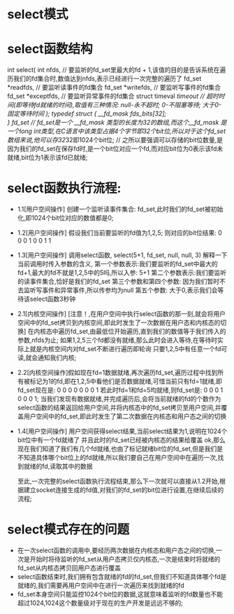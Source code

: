 # select模式

  # select函数结构
  int select(
    int nfds,                   // 要监听的fd_set里最大的fd + 1,该值的目的是告诉系统在遍历我们的fd集合时,数值达到nfds,表示已经进行一次完整的遍历了
    fd_set *readfds,            // 要监听读事件的fd集合
    fd_set *writefds,           // 要监听写事件的fd集合
    fd_set *exceptfds,          // 要监听异常事件的fd集合
    struct timeval *timeout     // 超时时间(即等待fd就绪的时间),取值有三种情况: null-永不超时; 0-不阻塞等待; 大于0-固定等待时间
  );
  typedef struct {
    __fd_mask fds_bits[32];  
} fd_set       // fd_set是一个 __fd_mask 类型的长度为32的数组,而这个__fd_mask 是一个long int类型,在C语言中该类型占据4个字节即32个bit位,所以对于这个fd_set数组来说,他可以存32*32即1024个bit位;
               // 之所以要强调可以存储的bit位数量,是因为我们的fd_set在保存fd时,是一个bit位对应一个fd,而对应bit位为0表示该fd未就绪,bit位为1表示该fd已就绪;
  
  # select函数执行流程:
  - 1.1[用户空间操作] 创建一个监听读事件集合: fd_set,此时我们的fd_set被初始化,即1024个bit位对应的数值都是0;
  - 1.2[用户空间操作]
    假设我们当前要监听的fd值为1,2,5;
    则对应的bit位结果: 0 0 0 1 0 0 1 1
  - 1.3[用户空间操作] 调用select函数, select(5+1, fd_set, null, null, 3) 
    解释一下当前调用时传入参数的含义,
    第一个参数表示:我们要监听的fd_set中最大的fd+1,最大的fd不就是1,2,5中的5吗,所以入参: 5+1
    第二个参数表示:我们要监听的读事件集合,恰好是我们的fd_set
    第三个参数和第四个参数: 因为我们暂时不去监听写事件和异常事件,所以传参均为null
    第五个参数: 大于0,表示我们会等待该select函数3秒钟
  - 2.1[内核空间操作] [注意！,在用户空间中执行select函数的那一刻,就会将用户空间中的fd_set拷贝到内核空间,即此时发生了一次数据在用户态和内核态的切换]
    在内核态中遍历fd_set,由最低位开始遍历,直到我们的数值等于我们传入的参数,nfds为止;
    如果1,2,5三个fd都没有就绪,那么此时会进入等待,在等待时实际上就是内核空间内对fd_set不断进行遍历即轮询
    只要1,2,5中有任意一个fd可读,就会通知我们内核;
  - 2.2[内核空间操作]假如现在fd=1数据就绪,再次遍历fd_set,遍历过程中找到所有被标记为1的fd,即在1,2,5中看他们是否数据就绪,可惜当前只有fd=1就绪,即fd_set现在是: 0 0 0 0 0 0 0 1
    若此时fd=1和fd=5均就绪,则fd_set是: 0 0 0 1 0 0 0 1;
    当我们发现有数据就绪,并完成遍历后,会将当前就绪的fd的个数作为select函数的结果返回给用户空间,并将内核态中的fd_set拷贝至用户空间,并覆盖用户空间中的fd_set,即此时发生了第二次数据在内核态和用户态之间的切换
  - 1.4[用户空间操作] 用户空间获得select结果,当前select结果为1,说明在1024个bit位中有一个fd就绪了
    并且此时的fd_set已经被内核态的结果给覆盖
    ok,那么现在我们知道了我们有几个fd就绪,也由了标记就绪bit位的fd_set,但是我们是不知道具体哪个bit位上的fd就绪,所以我们要自己在用户空间中在遍历一次,找到就绪的fd,读取其中的数据

    至此,一次完整的select函数执行流程结束,那么下一次就可以直接从1.2开始,根据建立socket连接生成的fd值,对我们的fd_set的bit位进行设置,在继续后续的流程;
  
  # select模式存在的问题
  - 在一次select函数的调用中,要经历两次数据在内核态和用户态之间的切换,一次是开始时将待监听的fd_set从用户态拷贝仅内核态,一次是结束时将就绪的fd_set从内核态拷贝回用户态进行覆盖
  - select函数结束时,我们拥有包含就绪的fd的fd_set,但我们不知道具体哪个fd是就绪的,我们需要再用户空间中在进行一次遍历来找到就绪的fd
  - fd_set本身空间只能监控1024个bit位的数据,这就意味着监听的fd数量也不能超过1024,1024这个数量级对于现在的生产开发是远远不够的;
  